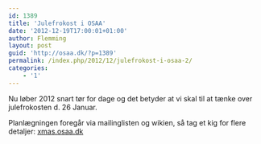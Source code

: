 ```yaml
---
id: 1389
title: 'Julefrokost i OSAA'
date: '2012-12-19T17:00:01+01:00'
author: Flemming
layout: post
guid: 'http://osaa.dk/?p=1389'
permalink: /index.php/2012/12/julefrokost-i-osaa-2/
categories:
    - '1'
---
```


Nu løber 2012 snart tør for dage og det betyder at vi skal til at tænke over julefrokosten d. 26 Januar.

Planlægningen foregår via mailinglisten og wikien, så tag et kig for flere detaljer: [xmas.osaa.dk](http://xmas.osaa.dk)